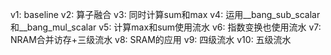 v1: baseline
v2: 算子融合
v3: 同时计算sum和max
v4: 运用__bang_sub_scalar和__bang_mul_scalar
v5: 计算max和sum使用流水
v6: 指数变换也使用流水
v7: NRAM合并访存+三级流水
v8: SRAM的应用
v9: 四级流水
v10: 五级流水
